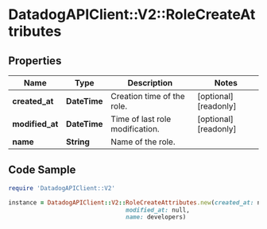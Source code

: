 # DatadogAPIClient::V2::RoleCreateAttributes

## Properties

Name | Type | Description | Notes
------------ | ------------- | ------------- | -------------
**created_at** | **DateTime** | Creation time of the role. | [optional] [readonly] 
**modified_at** | **DateTime** | Time of last role modification. | [optional] [readonly] 
**name** | **String** | Name of the role. | 

## Code Sample

```ruby
require 'DatadogAPIClient::V2'

instance = DatadogAPIClient::V2::RoleCreateAttributes.new(created_at: null,
                                 modified_at: null,
                                 name: developers)
```


